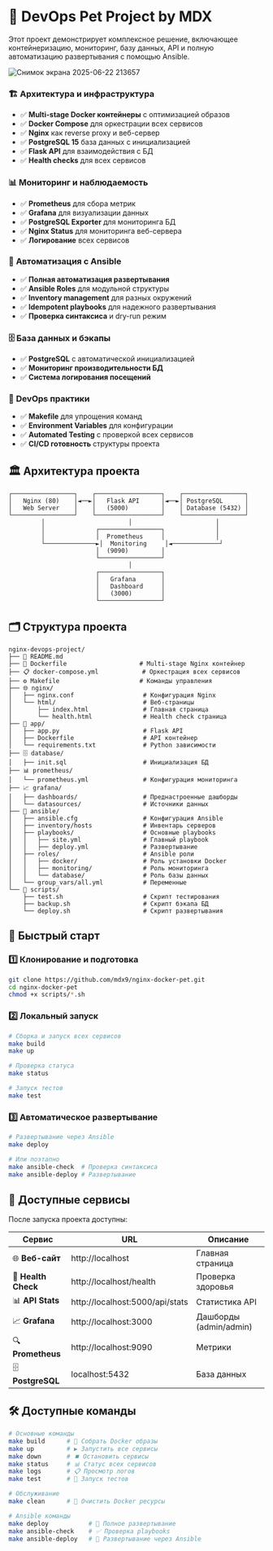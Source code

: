 # 🚀 DevOps Pet Project by MDX 


Этот проект демонстрирует комплексное решение, включающее контейнеризацию, мониторинг, базу данных, API и полную автоматизацию развертывания с помощью Ansible.


![Снимок экрана 2025-06-22 213657](https://github.com/user-attachments/assets/89acda72-2754-4daf-a7e3-90cdf28247b0)

### 🏗️ **Архитектура и инфраструктура**
- ✅ **Multi-stage Docker контейнеры** с оптимизацией образов
- ✅ **Docker Compose** для оркестрации всех сервисов
- ✅ **Nginx** как reverse proxy и веб-сервер
- ✅ **PostgreSQL 15** база данных с инициализацией
- ✅ **Flask API** для взаимодействия с БД
- ✅ **Health checks** для всех сервисов

### 📊 **Мониторинг и наблюдаемость**
- ✅ **Prometheus** для сбора метрик
- ✅ **Grafana** для визуализации данных
- ✅ **PostgreSQL Exporter** для мониторинга БД
- ✅ **Nginx Status** для мониторинга веб-сервера
- ✅ **Логирование** всех сервисов

### 🤖 **Автоматизация с Ansible**
- ✅ **Полная автоматизация развертывания**
- ✅ **Ansible Roles** для модульной структуры
- ✅ **Inventory management** для разных окружений
- ✅ **Idempotent playbooks** для надежного развертывания
- ✅ **Проверка синтаксиса** и dry-run режим

### 🗄️ **База данных и бэкапы**
- ✅ **PostgreSQL** с автоматической инициализацией
- ✅ **Мониторинг производительности БД**
- ✅ **Система логирования посещений**

### 🔧 **DevOps практики**
- ✅ **Makefile** для упрощения команд
- ✅ **Environment Variables** для конфигурации
- ✅ **Automated Testing** с проверкой всех сервисов
- ✅ **CI/CD готовность** структуры проекта

## 🏛️ Архитектура проекта

```
┌─────────────────┐    ┌──────────────────┐    ┌─────────────────┐
│   Nginx (80)    │◄──►│   Flask API      │◄──►│ PostgreSQL      │
│   Web Server    │    │   (5000)         │    │ Database (5432) │
└─────────────────┘    └──────────────────┘    └─────────────────┘
         │                       │                       │
         │              ┌─────────────────┐              │
         │              │  Prometheus     │              │
         └──────────────►│  Monitoring     │◄─────────────┘
                        │  (9090)         │
                        └─────────────────┘
                                 │
                        ┌─────────────────┐
                        │   Grafana       │
                        │   Dashboard     │
                        │   (3000)        │
                        └─────────────────┘
```

## 🗂️ Структура проекта

```
nginx-devops-project/
├── 📄 README.md
├── 🐳 Dockerfile                    # Multi-stage Nginx контейнер
├── 📋 docker-compose.yml            # Оркестрация всех сервисов
├── ⚙️ Makefile                      # Команды управления
├── 🌐 nginx/
│   ├── nginx.conf                   # Конфигурация Nginx
│   └── html/                        # Веб-страницы
│       ├── index.html               # Главная страница
│       └── health.html              # Health check страница
├── 🐍 app/
│   ├── app.py                       # Flask API
│   ├── Dockerfile                   # API контейнер
│   └── requirements.txt             # Python зависимости
├── 🗄️ database/
│   ├── init.sql                     # Инициализация БД
├── 📊 prometheus/
│   └── prometheus.yml               # Конфигурация мониторинга
├── 📈 grafana/
│   ├── dashboards/                  # Преднастроенные дашборды
│   └── datasources/                 # Источники данных
├── 🤖 ansible/
│   ├── ansible.cfg                  # Конфигурация Ansible
│   ├── inventory/hosts              # Инвентарь серверов
│   ├── playbooks/                   # Основные playbooks
│   │   ├── site.yml                 # Главный playbook
│   │   ├── deploy.yml               # Развертывание
│   ├── roles/                       # Ansible роли
│   │   ├── docker/                  # Роль установки Docker
│   │   ├── monitoring/              # Роль мониторинга
│   │   └── database/                # Роль базы данных
│   └── group_vars/all.yml           # Переменные
└── 📜 scripts/
    ├── test.sh                      # Скрипт тестирования
    ├── backup.sh                    # Скрипт бэкапа БД
    └── deploy.sh                    # Скрипт развертывания
```

## 🚀 Быстрый старт

  
### 1️⃣ Клонирование и подготовка
```bash
git clone https://github.com/mdx9/nginx-docker-pet.git
cd nginx-docker-pet
chmod +x scripts/*.sh
```

### 2️⃣ Локальный запуск
```bash
# Сборка и запуск всех сервисов
make build
make up

# Проверка статуса
make status

# Запуск тестов
make test
```

### 3️⃣ Автоматическое развертывание
```bash
# Развертывание через Ansible
make deploy

# Или поэтапно
make ansible-check  # Проверка синтаксиса
make ansible-deploy # Развертывание
```

## 🔗 Доступные сервисы

После запуска проекта доступны:

| Сервис | URL | Описание |
|--------|-----|----------|
| 🌐 **Веб-сайт** | http://localhost | Главная страница |
| 💚 **Health Check** | http://localhost/health | Проверка здоровья |
| 📊 **API Stats** | http://localhost:5000/api/stats | Статистика API |
| 📈 **Grafana** | http://localhost:3000 | Дашборды (admin/admin) |
| 🔍 **Prometheus** | http://localhost:9090 | Метрики |
| 🗄️ **PostgreSQL** | localhost:5432 | База данных |

## 🛠️ Доступные команды

```bash
# Основные команды
make build      # 🔨 Собрать Docker образы
make up         # ▶️ Запустить все сервисы
make down       # ⏹️ Остановить сервисы
make status     # 📊 Статус всех сервисов
make logs       # 📋 Просмотр логов
make test       # 🧪 Запуск тестов

# Обслуживание
make clean      # 🧹 Очистить Docker ресурсы

# Ansible команды
make deploy           # 🚀 Полное развертывание
make ansible-check    # ✅ Проверка playbooks
make ansible-deploy   # 🤖 Развертывание через Ansible
```
